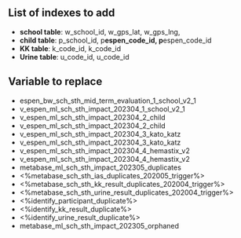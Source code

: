 ## List of indexes to add

- **school table**: w_school_id, w_gps_lat, w_gps_lng,
- **child table**: p_school_id, p**espen_code_id, p**espen_code_id
- **KK table**: k_code_id, k_code_id
- **Urine table**: u_code_id, u_code_id

## Variable to replace

- espen_bw_sch_sth_mid_term_evaluation_1_school_v2_1
- v_espen_ml_sch_sth_impact_202304_1_school_v2_1
- v_espen_ml_sch_sth_impact_202304_2_child
- v_espen_ml_sch_sth_impact_202304_2_child
- v_espen_ml_sch_sth_impact_202304_3_kato_katz
- v_espen_ml_sch_sth_impact_202304_3_kato_katz
- v_espen_ml_sch_sth_impact_202304_4_hemastix_v2
- v_espen_ml_sch_sth_impact_202304_4_hemastix_v2
- metabase_ml_sch_sth_impact_202305_duplicates
- <%metabase_sch_sth_ias_duplicates_202005_trigger%>
- <%metabase_sch_sth_kk_result_duplicates_202004_trigger%>
- <%metabase_sch_sth_urine_result_duplicates_202004_trigger%>
- <%identify_participant_duplicate%>
- <%identify_kk_result_duplicate%>
- <%identify_urine_result_duplicate%>
- metabase_ml_sch_sth_impact_202305_orphaned
